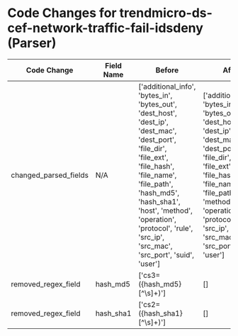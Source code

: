 # Code Changes for trendmicro-ds-cef-network-traffic-fail-idsdeny (Parser)

| Code Change | Field Name | Before | After |
|-------------|------------|--------|-------|
| changed_parsed_fields | N/A | ['additional_info', 'bytes_in', 'bytes_out', 'dest_host', 'dest_ip', 'dest_mac', 'dest_port', 'file_dir', 'file_ext', 'file_hash', 'file_name', 'file_path', 'hash_md5', 'hash_sha1', 'host', 'method', 'operation', 'protocol', 'rule', 'src_ip', 'src_mac', 'src_port', 'suid', 'user'] | ['additional_info', 'bytes_in', 'bytes_out', 'dest_host', 'dest_ip', 'dest_mac', 'dest_port', 'file_dir', 'file_ext', 'file_hash', 'file_name', 'file_path', 'host', 'method', 'operation', 'protocol', 'rule', 'src_ip', 'src_mac', 'src_port', 'suid', 'user'] |
| removed_regex_field | hash_md5 | ['cs3=({hash_md5}[^\s]+)'] | [] |
| removed_regex_field | hash_sha1 | ['cs2=({hash_sha1}[^\s]+)'] | [] |